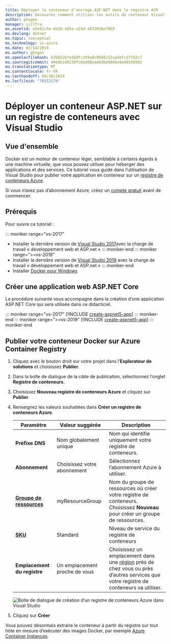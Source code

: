 ```yaml
---
title: Déployer le conteneur d’ancrage ASP.NET dans le registre ACR
description: Découvrez comment utiliser les outils de conteneur Visual Studio pour déployer une application Web ASP.NET Core dans un registre de conteneurs
author: ghogen
manager: jillfra
ms.assetid: e5e81c5e-dd18-4d5a-a24d-a932036e78b9
ms.devlang: dotnet
ms.topic: conceptual
ms.technology: vs-azure
ms.date: 03/14/2019
ms.author: ghogen
ms.openlocfilehash: b3b012bfe3b9fc359a8c9688c52aa5bfc27fd2c7
ms.sourcegitcommit: 44e9b1d9230fcbbd081ee81be9d4be8a485d8502
ms.translationtype: MT
ms.contentlocale: fr-FR
ms.lasthandoff: 08/30/2019
ms.locfileid: "70312178"
---
```

# <a name="deploy-an-aspnet-container-to-a-container-registry-using-visual-studio"></a>Déployer un conteneur ASP.NET sur un registre de conteneurs avec Visual Studio

## <a name="overview"></a>Vue d'ensemble

Docker est un moteur de conteneur léger, semblable à certains égards à une machine virtuelle, que vous pouvez utiliser pour héberger des applications et des services.
Ce tutoriel vous guide dans l’utilisation de Visual Studio pour publier votre application en conteneur sur un [registre de conteneurs Azure](https://azure.microsoft.com/services/container-registry).

Si vous n’avez pas d’abonnement Azure, créez un [compte gratuit](https://azure.microsoft.com/free/dotnet/?utm_source=acr-publish-doc&utm_medium=docs&utm_campaign=docs) avant de commencer.

## <a name="prerequisites"></a>Prérequis

Pour suivre ce tutoriel :

::: moniker range="vs-2017"
* Installer la dernière version de [Visual Studio 2017](https://visualstudio.microsoft.com/vs/older-downloads/?utm_medium=microsoft&utm_source=docs.microsoft.com&utm_campaign=vs+2017+download)avec la charge de travail « développement web et ASP.net »
::: moniker-end
::: moniker range=">=vs-2019"
* Installer la dernière version de [Visual Studio 2019](https://visualstudio.microsoft.com/downloads) avec la charge de travail « développement web et ASP.net »
::: moniker-end
* Installer [Docker pour Windows](https://docs.docker.com/docker-for-windows/install/)

## <a name="create-an-aspnet-core-web-app"></a>Créer une application web ASP.NET Core
La procédure suivante vous accompagne dans la création d’une application ASP.NET Core qui sera utilisée dans ce didacticiel.

::: moniker range="vs-2017"
[!INCLUDE [create-aspnet5-app](../azure/includes/create-aspnet5-app.md)]
::: moniker-end
::: moniker range=">=vs-2019"
[!INCLUDE [create-aspnet5-app](../azure/includes/vs-2019/create-aspnet5-app-2019.md)]
::: moniker-end

## <a name="publish-your-container-to-azure-container-registry"></a>Publier votre conteneur Docker sur Azure Container Registry
1. Cliquez avec le bouton droit sur votre projet dans l’**Explorateur de solutions** et choisissez **Publier**.
2. Dans la boîte de dialogue de la cible de publication, sélectionnez l’onglet **Registre de conteneurs**.
3. Choisissez **Nouveau registre de conteneurs Azure** et cliquez sur **Publier**.
4. Renseignez les valeurs souhaitées dans **Créer un registre de conteneurs Azure**.

    | Paramètre      | Valeur suggérée  | Description                                |
    | ------------ |  ------- | -------------------------------------------------- |
    | **Préfixe DNS** | Nom globalement unique | Nom qui identifie uniquement votre registre de conteneurs. |
    | **Abonnement** | Choisissez votre abonnement | Sélectionnez l’abonnement Azure à utiliser. |
    | **[Groupe de ressources](/azure/azure-resource-manager/resource-group-overview)** | myResourceGroup |  Nom du groupe de ressources où créer votre registre de conteneurs. Choisissez **Nouveau** pour créer un groupe de ressources.|
    | **[SKU](https://docs.microsoft.com/azure/container-registry/container-registry-skus)** | Standard | Niveau de service du registre de conteneurs  |
    | **Emplacement du registre** | Un emplacement proche de vous | Choisissez un emplacement dans une [région](https://azure.microsoft.com/regions/) près de chez vous ou près d’autres services que votre registre de conteneurs va utiliser. |

    ![Boîte de dialogue de création d’un registre de conteneurs Azure dans Visual Studio](media/hosting-web-apps-in-docker/vs-acr-provisioning-dialog.png)

5. Cliquez sur **Créer**

Vous pouvez désormais extraire le conteneur à partir du registre sur tout hôte en mesure d’exécuter des images Docker, par exemple [Azure Container Instances](/azure/container-instances/container-instances-tutorial-deploy-app).
